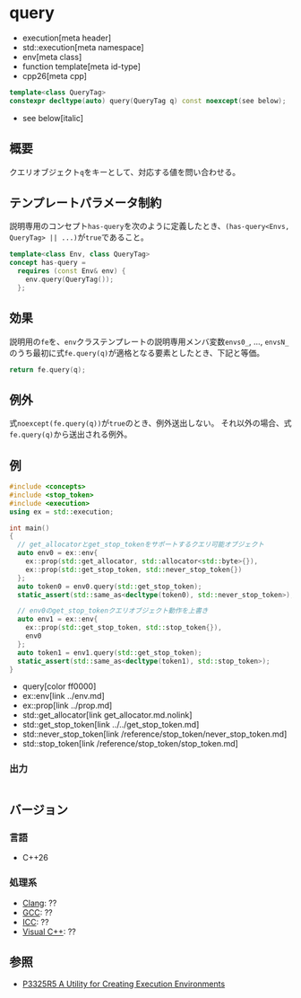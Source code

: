 # query
* execution[meta header]
* std::execution[meta namespace]
* env[meta class]
* function template[meta id-type]
* cpp26[meta cpp]

```cpp
template<class QueryTag>
constexpr decltype(auto) query(QueryTag q) const noexcept(see below);
```
* see below[italic]

## 概要
クエリオブジェクト`q`をキーとして、対応する値を問い合わせる。


## テンプレートパラメータ制約
説明専用のコンセプト`has-query`を次のように定義したとき、`(has-query<Envs, QueryTag> || ...)`が`true`であること。

```cpp
template<class Env, class QueryTag>
concept has-query =
  requires (const Env& env) {
    env.query(QueryTag());
  };
```


## 効果
説明用の`fe`を、`env`クラステンプレートの説明専用メンバ変数`envs0_`, ..., `envsN_`のうち最初に式`fe.query(q)`が適格となる要素としたとき、下記と等価。

```cpp
return fe.query(q);
```


## 例外
式`noexcept(fe.query(q))`が`true`のとき、例外送出しない。
それ以外の場合、式`fe.query(q)`から送出される例外。


## 例
```cpp example
#include <concepts>
#include <stop_token>
#include <execution>
using ex = std::execution;

int main()
{
  // get_allocatorとget_stop_tokenをサポートするクエリ可能オブジェクト
  auto env0 = ex::env{
    ex::prop(std::get_allocator, std::allocator<std::byte>{}),
    ex::prop(std::get_stop_token, std::never_stop_token{})
  };
  auto token0 = env0.query(std::get_stop_token);
  static_assert(std::same_as<decltype(token0), std::never_stop_token>);

  // env0のget_stop_tokenクエリオブジェクト動作を上書き
  auto env1 = ex::env{
    ex::prop(std::get_stop_token, std::stop_token{}),
    env0
  };
  auto token1 = env1.query(std::get_stop_token);
  static_assert(std::same_as<decltype(token1), std::stop_token>);
}
```
* query[color ff0000]
* ex::env[link ../env.md]
* ex::prop[link ../prop.md]
* std::get_allocator[link get_allocator.md.nolink]
* std::get_stop_token[link ../../get_stop_token.md]
* std::never_stop_token[link /reference/stop_token/never_stop_token.md]
* std::stop_token[link /reference/stop_token/stop_token.md]

### 出力
```
```


## バージョン
### 言語
- C++26

### 処理系
- [Clang](/implementation.md#clang): ??
- [GCC](/implementation.md#gcc): ??
- [ICC](/implementation.md#icc): ??
- [Visual C++](/implementation.md#visual_cpp): ??


## 参照
- [P3325R5 A Utility for Creating Execution Environments](https://open-std.org/jtc1/sc22/wg21/docs/papers/2024/p3325r5.html)
